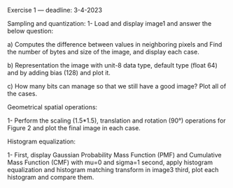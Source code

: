 Exercise 1 — deadline: 3-4-2023

Sampling and quantization:
1- Load and display image1 and answer the below question:

a) Computes the difference between values in neighboring pixels and Find the number of bytes and size of the image, and display each case.

b) Representation the image with unit-8 data type, default type (float 64) and by adding bias (128) and plot it.

c) How many bits can manage so that we still have a good image? Plot all of the cases.

Geometrical spatial operations:

1- Perform the scaling (1.5*1.5), translation and rotation (90°) operations for Figure 2 and plot the final image in each case.

Histogram equalization:

1- First, display Gaussian Probability Mass Function (PMF) and Cumulative Mass Function (CMF) with mu=0 and sigma=1 second, apply histogram equalization and histogram matching transform in image3 third, plot each histogram and compare them.
